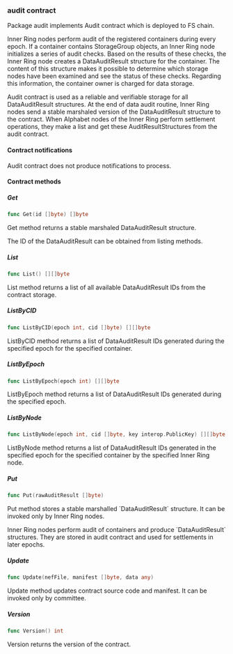 ### audit contract



Package audit implements Audit contract which is deployed to FS chain.

Inner Ring nodes perform audit of the registered containers during every epoch. If a container contains StorageGroup objects, an Inner Ring node initializes a series of audit checks. Based on the results of these checks, the Inner Ring node creates a DataAuditResult structure for the container. The content of this structure makes it possible to determine which storage nodes have been examined and see the status of these checks. Regarding this information, the container owner is charged for data storage.

Audit contract is used as a reliable and verifiable storage for all DataAuditResult structures. At the end of data audit routine, Inner Ring nodes send a stable marshaled version of the DataAuditResult structure to the contract. When Alphabet nodes of the Inner Ring perform settlement operations, they make a list and get these AuditResultStructures from the audit contract.

#### Contract notifications

Audit contract does not produce notifications to process.

#### Contract methods

##### Get

```go
func Get(id []byte) []byte
```

Get method returns a stable marshaled DataAuditResult structure.

The ID of the DataAuditResult can be obtained from listing methods.

##### List

```go
func List() [][]byte
```

List method returns a list of all available DataAuditResult IDs from the contract storage.

##### ListByCID

```go
func ListByCID(epoch int, cid []byte) [][]byte
```

ListByCID method returns a list of DataAuditResult IDs generated during the specified epoch for the specified container.

##### ListByEpoch

```go
func ListByEpoch(epoch int) [][]byte
```

ListByEpoch method returns a list of DataAuditResult IDs generated during the specified epoch.

##### ListByNode

```go
func ListByNode(epoch int, cid []byte, key interop.PublicKey) [][]byte
```

ListByNode method returns a list of DataAuditResult IDs generated in the specified epoch for the specified container by the specified Inner Ring node.

##### Put

```go
func Put(rawAuditResult []byte)
```

Put method stores a stable marshalled \`DataAuditResult\` structure. It can be invoked only by Inner Ring nodes.

Inner Ring nodes perform audit of containers and produce \`DataAuditResult\` structures. They are stored in audit contract and used for settlements in later epochs.

##### Update

```go
func Update(nefFile, manifest []byte, data any)
```

Update method updates contract source code and manifest. It can be invoked only by committee.

##### Version

```go
func Version() int
```

Version returns the version of the contract.

